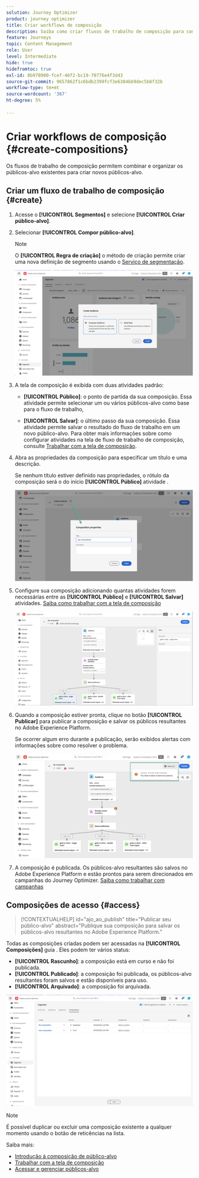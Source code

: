 ```yaml
---
solution: Journey Optimizer
product: journey optimizer
title: Criar workflows de composição
description: Saiba como criar fluxos de trabalho de composição para combinar e organizar públicos existentes.
feature: Journeys
topic: Content Management
role: User
level: Intermediate
hide: true
hidefromtoc: true
exl-id: 8b978900-fcef-46f2-bc19-70776e4f3d43
source-git-commit: 9657862f1c6bdb2399fcf3e6384bb9dec5b8f32b
workflow-type: tm+mt
source-wordcount: '367'
ht-degree: 5%

---
```


# Criar workflows de composição {#create-compositions}

Os fluxos de trabalho de composição permitem combinar e organizar os públicos-alvo existentes para criar novos públicos-alvo.

## Criar um fluxo de trabalho de composição {#create}

1. Acesse o **[!UICONTROL Segmentos]** e selecione **[!UICONTROL Criar público-alvo]**.

1. Selecionar **[!UICONTROL Compor público-alvo]**.

   >[!NOTE]
   >
   >O **[!UICONTROL Regra de criação]** o método de criação permite criar uma nova definição de segmento usando o [Serviço de segmentação](https://experienceleague.adobe.com/docs/experience-platform/segmentation/ui/overview.html).

   ![](assets/audiences-create.png)

1. A tela de composição é exibida com duas atividades padrão:

   * **[!UICONTROL Público]**: o ponto de partida da sua composição. Essa atividade permite selecionar um ou vários públicos-alvo como base para o fluxo de trabalho,

   * **[!UICONTROL Salvar]**: o último passo da sua composição. Essa atividade permite salvar o resultado do fluxo de trabalho em um novo público-alvo.
   Para obter mais informações sobre como configurar atividades na tela de fluxo de trabalho de composição, consulte [Trabalhar com a tela de composição](composition-canvas.md).

1. Abra as propriedades da composição para especificar um título e uma descrição.

   Se nenhum título estiver definido nas propriedades, o rótulo da composição será o do início **[!UICONTROL Público]** atividade .

   ![](assets/audiences-properties.png)

1. Configure sua composição adicionando quantas atividades forem necessárias entre as **[!UICONTROL Público]** e **[!UICONTROL Salvar]** atividades. [Saiba como trabalhar com a tela de composição](composition-canvas.md)

   ![](assets/audiences-publish.png)

1. Quando a composição estiver pronta, clique no botão **[!UICONTROL Publicar]** para publicar a composição e salvar os públicos resultantes no Adobe Experience Platform.

   Se ocorrer algum erro durante a publicação, serão exibidos alertas com informações sobre como resolver o problema.

   ![](assets/audiences-alerts.png)

1. A composição é publicada. Os públicos-alvo resultantes são salvos no Adobe Experience Platform e estão prontos para serem direcionados em campanhas do Journey Optimizer. [Saiba como trabalhar com campanhas](../campaigns/get-started-with-campaigns.md)

## Composições de acesso {#access}

>[!CONTEXTUALHELP]
>id="ajo_ao_publish"
>title="Publicar seu público-alvo"
>abstract="Publique sua composição para salvar os públicos-alvo resultantes no Adobe Experience Platform."

Todas as composições criadas podem ser acessadas na **[!UICONTROL Composições]** guia . Eles podem ter vários status:

* **[!UICONTROL Rascunho]**: a composição está em curso e não foi publicada.
* **[!UICONTROL Publicado]**: a composição foi publicada, os públicos-alvo resultantes foram salvos e estão disponíveis para uso.
* **[!UICONTROL Arquivado]**: a composição foi arquivada.

![](assets/audiences-compositions.png)

>[!NOTE]
>
>É possível duplicar ou excluir uma composição existente a qualquer momento usando o botão de reticências na lista.

Saiba mais:

* [Introdução à composição de público-alvo](get-started-audience-orchestration.md)
* [Trabalhar com a tela de composição](composition-canvas.md)
* [Acessar e gerenciar públicos-alvo](access-audiences.md)
